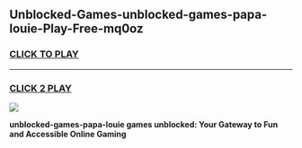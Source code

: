 
## Unblocked-Games-unblocked-games-papa-louie-Play-Free-mq0oz
<h3>
<a href="https://premium76.site?title=unblocked-games-papa-louie&ref=23A">CLICK TO PLAY</a></h3>
<hr>

<h3>
<a href="https://premium76.site?title=unblocked-games-papa-louie&ref=23A">CLICK 2 PLAY</a>
  
</h3>

<a href="https://premium76.site?title=unblocked-games-papa-louie&ref=23A"><img src="https://clearcache.store/games.png"></a>


**unblocked-games-papa-louie games unblocked: Your Gateway to Fun and Accessible Online Gaming**

